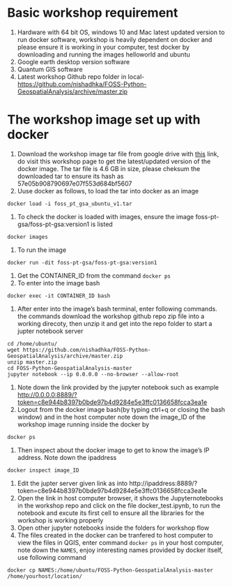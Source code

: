 # Basic workshop requirement

1. Hardware with 64 bit OS, windows 10 and Mac latest updated version to run docker software, workshop is heavily dependent on docker and please ensure it is working in your computer, test docker by downloading and running the images helloworld and ubuntu
1. Google earth desktop version software
1. Quantum GIS software
1. Latest workshop Github repo folder in local- https://github.com/nishadhka/FOSS-Python-GeospatialAnalysis/archive/master.zip

# The workshop image set up with docker

1. Download the workshop image tar file from google drive with [this](https://drive.google.com/file/d/1qvrpxsz9YHWNtZHNxkYGQ4syz0JdwxY4/edit) link, do visit this workshop page to get the latest/updated version of the docker image. The tar file is 4.6 GB in size, please cheksum the downloaded tar to ensure its hash as 57e05b908790697e07f553d684bf5607
1. Uuse docker as follows, to load the tar into docker as an image
```   
docker load -i foss_pt_gsa_ubuntu_v1.tar
```
1. To check the docker is loaded with images, ensure the image foss-pt-gsa/foss-pt-gsa:version1 is listed
```
docker images
```
1. To run the image
```
docker run -dit foss-pt-gsa/foss-pt-gsa:version1
```
1. Get the CONTAINER_ID from the command ```docker ps```
1. To enter into the image bash
```
docker exec -it CONTAINER_ID bash
```
1. After enter into the image’s bash terminal, enter following commands. the commands download the workshop github repo zip file into a working direcoty, then unzip it and get into the repo folder to start a jupter notebook server
```
cd /home/ubuntu/
wget https://github.com/nishadhka/FOSS-Python-GeospatialAnalysis/archive/master.zip
unzip master.zip
cd FOSS-Python-GeospatialAnalysis-master
jupyter notebook --ip 0.0.0.0 --no-browser --allow-root
```
1. Note down the link provided by the jupyter notebook such as example http://0.0.0.0:8889/?token=c8e944b8397b0bde97b4d9284e5e3ffc0136658fcca3ea1e
1. Logout from the docker image bash(by typing ctrl+q or closing the bash window) and in the host computer note down the image_ID of the workshop image running inside the docker by
```
docker ps
```
1. Then inspect about the docker image to get to know the image’s IP address. Note down the ipaddress
```
docker inspect image_ID
```
1. Edit the jupter server given link as into http://ipaddress:8889/?token=c8e944b8397b0bde97b4d9284e5e3ffc0136658fcca3ea1e
1. Open the link in host computer browser, it shows the Jupyternotebooks in the workshop repo and click on the file docker_test.ipynb, to run the notebook and excute its first cell to ensure all the libraries for the workshop is working properly
1. Open other jupyter notebooks inside the folders for workshop flow
1. The files created in the docker can be tranfered to host computer to view the files in QGIS, enter command ```docker ps``` in your host computer, note down the ```NAMES```, enjoy interesting names provided by docker itself, use following command
```
docker cp NAMES:/home/ubuntu/FOSS-Python-GeospatialAnalysis-master /home/yourhost/location/
```
